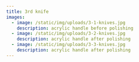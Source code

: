 ```yaml
---
title: 3rd knife
images:
  - image: /static/img/uploads/3-1-knives.jpg
    description: acrylic handle before polishing
  - image: /static/img/uploads/3-2-knives.jpg
    description: acrylic handle after polishing
  - image: /static/img/uploads/3-3-knives.jpg
    description: acrylic handle after polishing
---
```

